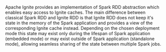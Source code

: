 Apache Ignite provides an implementation of Spark RDD abstraction which enables easy access to Ignite caches. The main difference between classical Spark RDD and Ignite RDD is that Ignite RDD does not keep it's state in the memory of the Spark application and provides a view of the corresponding Ignite cache instead. Depending on the chosen deployment mode this state may exist only during the lifespan of Spark application (embedded mode) or may exist outside of Spark application (standalone mode), allowing seamless sharing of the state between multiple Spark jobs.
